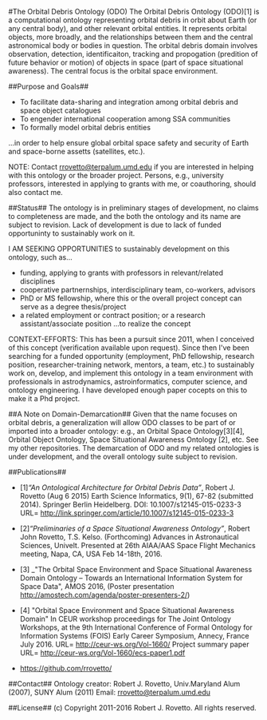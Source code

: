 #The Orbital Debris Ontology (ODO)
The Orbital Debris Ontology (ODO)[1] is a computational ontology representing orbital debris in orbit about Earth (or any central body), and other relevant orbital entities. It represents orbital objects, more broadly, and the relationships between them and the central astronomical body or bodies in question. The orbital debris domain involves observation, detection, identificaiton, tracking and propogation (predition of future behavior or motion) of objects in space (part of space situational awareness). The central focus is the orbital space environment.

##Purpose and Goals##
* To facilitate data-sharing and integration among orbital debris and space object catalogues
* To engender international cooperation among SSA communities
* To formally model orbital debris entities

...in order to help ensure global orbital space safety and security of Earth and space-borne assetts (satellites, etc.).

NOTE: Contact rrovetto@terpalum.umd.edu if you are interested in helping with this ontology or the broader project. Persons, e.g., university professors, interested in applying to grants with me, or coauthoring, should also contact me.

##Status##
The ontology is in preliminary stages of development, no claims to completeness are made, and the both the ontology and its name are subject to revision. Lack of development is due to lack of funded opportuninty to sustainably work on it.

I AM SEEKING OPPORTUNITIES to sustainably development on this ontology, such as...
* funding, applying to grants with professors in relevant/related disciplines 
* cooperative partnernships, interdisciplinary team, co-workers, advisors
* PhD or MS fellowship, where this or the overall project concept can serve as a degree thesis/project 
* a related employment or contract position; or a research assistant/associate position
...to realize the concept

CONTEXT-EFFORTS: This has been a pursuit since 2011, when I conceived of this concept (verification available upon request).  Since then I've been searching for a funded opportunity (employment, PhD fellowship, research position, researcher-training network, mentors, a team, etc.) to sustainably work on, develop, and implement this ontology in a team environment with professionals in astrodynamics, astroinformatics, computer science, and ontology engineering. I have developed enough paper cocepts on this to make it a Phd project.

##A Note on Domain-Demarcation##
Given that the name focuses on orbital debris, a generalization will allow ODO classes to be part of or imported into a broader ontology: e.g., an Orbital Space Ontology[3][4], Orbital Object Ontology, Space Situational Awareness Ontology [2], etc. See my other repositories. The demarcation of ODO and my related ontologies is under development, and the overall ontology suite subject to revision.

##Publications##
* [1]_“An Ontological Architecture for Orbital Debris Data”_, Robert J. Rovetto (Aug 6 2015) Earth Science Informatics, 9(1), 67-82 (submitted 2014). Springer Berlin Heidelberg. DOI: 10.1007/s12145-015-0233-3 
URL= http://link.springer.com/article/10.1007/s12145-015-0233-3

* [2]_“Preliminaries of a Space Situational Awareness Ontology”_, Robert John Rovetto, T.S. Kelso. (Forthcoming) Advances in Astronautical Sciences, Univelt. Presented at 26th AIAA/AAS Space Flight Mechanics meeting, Napa, CA, USA Feb 14-18th, 2016.

* [3] _"The Orbital Space Environment and Space Situational Awareness Domain Ontology – Towards an International Information System for Space Data", AMOS 2016, (Poster presentation http://amostech.com/agenda/poster-presenters-2/)

* [4] "Orbital Space Environment and Space Situational Awareness Domain" In CEUR workshop proceedings for The Joint Ontology Workshops, at the 9th International Conference of Formal Ontology for Information Systems (FOIS) Early Career Symposium, Annecy, France July 2016. URL= http://ceur-ws.org/Vol-1660/ Project summary paper URL= http://ceur-ws.org/Vol-1660/ecs-paper1.pdf 

* https://github.com/rrovetto/

##Contact##
Ontology creator: Robert J. Rovetto, Univ.Maryland Alum (2007), SUNY Alum (2011)
Email: rrovetto@terpalum.umd.edu

##License##
(c) Copyright 2011-2016 Robert J. Rovetto. All rights reserved.
